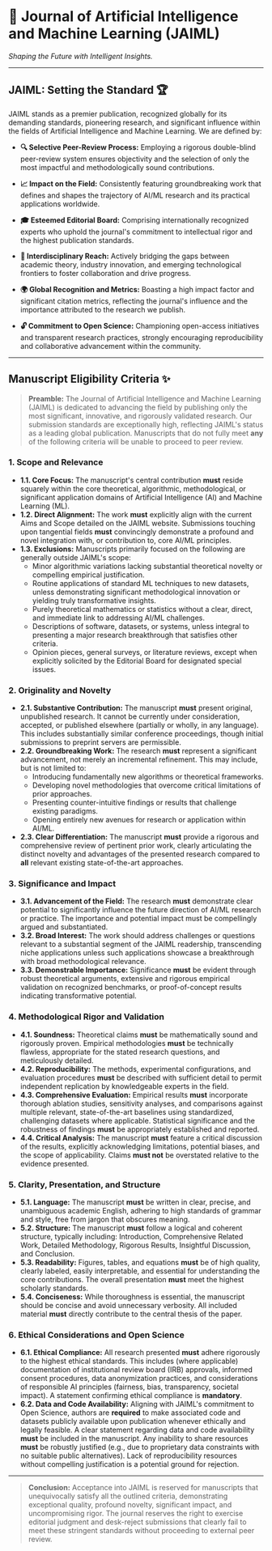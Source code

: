 # 📖 Journal of Artificial Intelligence and Machine Learning (JAIML)

*Shaping the Future with Intelligent Insights.*

---

## JAIML: Setting the Standard 🏆

JAIML stands as a premier publication, recognized globally for its demanding standards, pioneering research, and significant influence within the fields of Artificial Intelligence and Machine Learning. We are defined by:

* **🔍 Selective Peer-Review Process:**
    Employing a rigorous double-blind peer-review system ensures objectivity and the selection of only the most impactful and methodologically sound contributions.

* **📈 Impact on the Field:**
    Consistently featuring groundbreaking work that defines and shapes the trajectory of AI/ML research and its practical applications worldwide.

* **🎓 Esteemed Editorial Board:**
    Comprising internationally recognized experts who uphold the journal's commitment to intellectual rigor and the highest publication standards.

* **🤝 Interdisciplinary Reach:**
    Actively bridging the gaps between academic theory, industry innovation, and emerging technological frontiers to foster collaboration and drive progress.

* **🌍 Global Recognition and Metrics:**
    Boasting a high impact factor and significant citation metrics, reflecting the journal's influence and the importance attributed to the research we publish.

* **🔓 Commitment to Open Science:**
    Championing open-access initiatives and transparent research practices, strongly encouraging reproducibility and collaborative advancement within the community.

---

## Manuscript Eligibility Criteria ✨

> **Preamble:**
> The Journal of Artificial Intelligence and Machine Learning (JAIML) is dedicated to advancing the field by publishing only the most significant, innovative, and rigorously validated research. Our submission standards are exceptionally high, reflecting JAIML's status as a leading global publication. Manuscripts that do not fully meet **any** of the following criteria will be unable to proceed to peer review.

### 1. Scope and Relevance

* **1.1. Core Focus:** The manuscript's central contribution **must** reside squarely within the core theoretical, algorithmic, methodological, or significant application domains of Artificial Intelligence (AI) and Machine Learning (ML).
* **1.2. Direct Alignment:** The work **must** explicitly align with the current Aims and Scope detailed on the JAIML website. Submissions touching upon tangential fields **must** convincingly demonstrate a profound and novel integration with, or contribution to, core AI/ML principles.
* **1.3. Exclusions:** Manuscripts primarily focused on the following are generally outside JAIML's scope:
    * Minor algorithmic variations lacking substantial theoretical novelty or compelling empirical justification.
    * Routine applications of standard ML techniques to new datasets, unless demonstrating significant methodological innovation or yielding truly transformative insights.
    * Purely theoretical mathematics or statistics without a clear, direct, and immediate link to addressing AI/ML challenges.
    * Descriptions of software, datasets, or systems, unless integral to presenting a major research breakthrough that satisfies other criteria.
    * Opinion pieces, general surveys, or literature reviews, except when explicitly solicited by the Editorial Board for designated special issues.

### 2. Originality and Novelty

* **2.1. Substantive Contribution:** The manuscript **must** present original, unpublished research. It cannot be currently under consideration, accepted, or published elsewhere (partially or wholly, in any language). This includes substantially similar conference proceedings, though initial submissions to preprint servers are permissible.
* **2.2. Groundbreaking Work:** The research **must** represent a significant advancement, not merely an incremental refinement. This may include, but is not limited to:
    * Introducing fundamentally new algorithms or theoretical frameworks.
    * Developing novel methodologies that overcome critical limitations of prior approaches.
    * Presenting counter-intuitive findings or results that challenge existing paradigms.
    * Opening entirely new avenues for research or application within AI/ML.
* **2.3. Clear Differentiation:** The manuscript **must** provide a rigorous and comprehensive review of pertinent prior work, clearly articulating the distinct novelty and advantages of the presented research compared to **all** relevant existing state-of-the-art approaches.

### 3. Significance and Impact

* **3.1. Advancement of the Field:** The research **must** demonstrate clear potential to significantly influence the future direction of AI/ML research or practice. The importance and potential impact must be compellingly argued and substantiated.
* **3.2. Broad Interest:** The work should address challenges or questions relevant to a substantial segment of the JAIML readership, transcending niche applications unless such applications showcase a breakthrough with broad methodological relevance.
* **3.3. Demonstrable Importance:** Significance **must** be evident through robust theoretical arguments, extensive and rigorous empirical validation on recognized benchmarks, or proof-of-concept results indicating transformative potential.

### 4. Methodological Rigor and Validation

* **4.1. Soundness:** Theoretical claims **must** be mathematically sound and rigorously proven. Empirical methodologies **must** be technically flawless, appropriate for the stated research questions, and meticulously detailed.
* **4.2. Reproducibility:** The methods, experimental configurations, and evaluation procedures **must** be described with sufficient detail to permit independent replication by knowledgeable experts in the field.
* **4.3. Comprehensive Evaluation:** Empirical results **must** incorporate thorough ablation studies, sensitivity analyses, and comparisons against multiple relevant, state-of-the-art baselines using standardized, challenging datasets where applicable. Statistical significance and the robustness of findings **must** be appropriately established and reported.
* **4.4. Critical Analysis:** The manuscript **must** feature a critical discussion of the results, explicitly acknowledging limitations, potential biases, and the scope of applicability. Claims **must not** be overstated relative to the evidence presented.

### 5. Clarity, Presentation, and Structure

* **5.1. Language:** The manuscript **must** be written in clear, precise, and unambiguous academic English, adhering to high standards of grammar and style, free from jargon that obscures meaning.
* **5.2. Structure:** The manuscript **must** follow a logical and coherent structure, typically including: Introduction, Comprehensive Related Work, Detailed Methodology, Rigorous Results, Insightful Discussion, and Conclusion.
* **5.3. Readability:** Figures, tables, and equations **must** be of high quality, clearly labeled, easily interpretable, and essential for understanding the core contributions. The overall presentation **must** meet the highest scholarly standards.
* **5.4. Conciseness:** While thoroughness is essential, the manuscript should be concise and avoid unnecessary verbosity. All included material **must** directly contribute to the central thesis of the paper.

### 6. Ethical Considerations and Open Science

* **6.1. Ethical Compliance:** All research presented **must** adhere rigorously to the highest ethical standards. This includes (where applicable) documentation of institutional review board (IRB) approvals, informed consent procedures, data anonymization practices, and considerations of responsible AI principles (fairness, bias, transparency, societal impact). A statement confirming ethical compliance is **mandatory**.
* **6.2. Data and Code Availability:** Aligning with JAIML's commitment to Open Science, authors are **required** to make associated code and datasets publicly available upon publication whenever ethically and legally feasible. A clear statement regarding data and code availability **must** be included in the manuscript. Any inability to share resources **must** be robustly justified (e.g., due to proprietary data constraints with no suitable public alternatives). Lack of reproducibility resources without compelling justification is a potential ground for rejection.

---

> **Conclusion:**
> Acceptance into JAIML is reserved for manuscripts that unequivocally satisfy all the outlined criteria, demonstrating exceptional quality, profound novelty, significant impact, and uncompromising rigor. The journal reserves the right to exercise editorial judgment and desk-reject submissions that clearly fail to meet these stringent standards without proceeding to external peer review.
